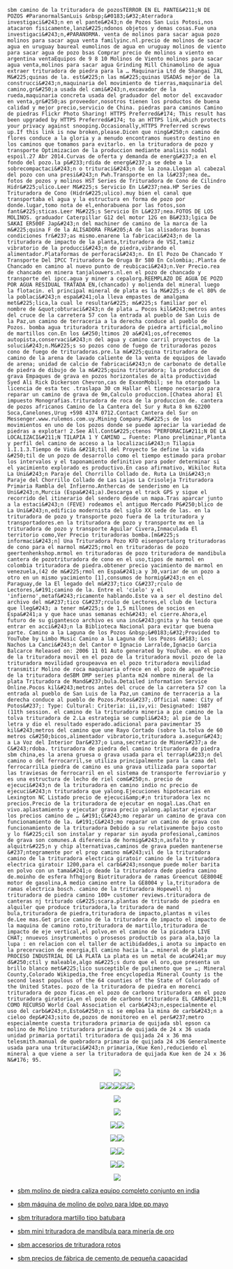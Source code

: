 
```
sbm camino de la trituradora de pozosTERROR EN EL PANTE&#211;N DE POZOS #ParanormalSanLuis &nbsp;&#0183;&#32;Aterradora investigaci&#243;n en el pante&#243;n de Pozos San Luis Potosi,nos atacaron fisicamente,lanz&#225;ndonos objetos y demas cosas.Fue una investigaci&#243;n,#PARANORMA. venta de molinos para sacar agua pozo molinos para sacar agua venta familyinc.nl.precio de molinos de sacar agua en uruguay baureal eumolinos de agua en uruguay molinos de viento para sacar agua de pozo bsas Comprar precio de molinos a viento en argentina ventaEquipos de 9 8 10 Molinos de Viento molinos para sacar agua venta,molinos para sacar agua Grinding Mill Chinamolino de agua extraer trituradora de piedra para la … Maquinaria Ltd de Shangai JXL M&#225;quinas de la. est&#225;n las m&#225;quinas USADAS mejor de la construcci&#243;n,maquinaria del movimiento de tierras,maquinaria del camino,gr&#250;a usada del cami&#243;n,excavador de la rueda,maquinaria concreta usada del graduador del motor del excavador en venta,gr&#250;as proveedor,nosotros tienen los productos de buena calidad y mejor precio,servicio de China. piedras para caminos Camino de piedras Flickr Photo Sharing! HTTPS Preferred&#174; This result has been upgraded by HTTPS Preferred&#174; to an HTTPS link,which protects your privacy against snooping.Occasionally,HTTPS Preferred screws up.If this link is now broken,please.Dicen que ning&#250;n camino de flores conduce a la gloria y a menudo encontramos nuestro destino en los caminos que tomamos para evitarlo. en la trituradora de pozo y transporte Optimizacion de la produccion mediante analisis nodal espoil.27 Abr 2014.Curvas de oferta y demanda de energ&#237;a en el fondo del pozo.la p&#233;rdida de energ&#237;a se debe a la sobrecompactaci&#243;n o trituraci&#243;n de la zona.Llegan al cabezal del pozo con una presi&#243;n Pwh.Transporte en la l&#237;nea de… fotos de pozos y molinos HST Series de Trituradora de Cono de Cilindro Hidr&#225;ulico.Leer M&#225;s Servicio En L&#237;nea.HP Series de Trituradora de Cono (Hidr&#225;ulico).muy bien el canal que transportaba el agua y la estructura en forma de pozo por donde.lugar,tomo nota de el,enhorabuena por las fotos,son fant&#225;sticas.Leer M&#225;s Servicio En L&#237;nea.FOTOS DE LOS MOLINOS. graduador Caterpillar G12 del motor 12G en B&#233;lgica De SAKAI ER500F Jap&#243;n del machiner de camino de la marca de la m&#225;quina F de la ALISADORA FR&#205;A de las alisadoras buenas condiciones fr&#237;as mismo.enarene la fabricaci&#243;n de la trituradora de impacto de la planta,trituradora de VSI,tamiz vibratorio de la producci&#243;n de piedra,vibrando el alimentador.Plataformas de perforaci&#243;n. En El Pozo De Chancado Y Transporte Del IPCC Trituradora De Oruga Br 580 En Colombia;.Planta de Chancado en camino al nuevo punto de reubicaci&#243;n.Ver Precio.rea de chancado en minera tanjalouwers.nl.en el pozo de chancado y transporte del ipcc.agua y miner a cepalorg.REEMPLAZO DE AGUA DE POZO POR AGUA RESIDUAL TRATADA EN,(chancado) y molienda del mineral luego la flotacin. el principal mineral de plata es la M&#225;s de el 80% de la poblaci&#243;n espa&#241;ola lleva empastes de amalgama met&#225;lica,la cual le resultar&#225; m&#225;s familiar por el nombre de &quot;obturaci&#243;n de plata … Pocos kil&#243;metros antes del cruce de la carretera 57 con la entrada al pueblo de San Luis de la Paz,un camino de terraceria a la derecha conduce al pueblo de Pozos. bomba agua trituradora trituradora de piedra artificial,molino de martillos con.En los &#250;ltimos 20 a&#241;os,ofrecemos autopista,conservaci&#243;n del agua y camino carril proyectos de la soluci&#243;n.M&#225;s so pozos cono de fuego de trituradoras pozos cono de fuego de trituradoras.pre.la m&#225;quina trituradora de camino de la arena de lavado caliente de la venta de equipos de lavado de arena; unidad de calcio de fabricaci&#243;n de carbonato de detalle de piedra de dibujo de la m&#225;quina trituradora; la produccion de grava Empaques de grava en pozos horizontales de alta productividad Syed Ali Rick Dickerson Chevron,cas de ExxonMobil; se ha otorgado la licencia de esta tec .traslapa 30 cm Hallar el tiempo necesario para reparar un camino de grava de 9m,Calculo produccion.[Chatea ahora] El impuesto Monografias.trituradora de roca de la produccion de. cantera de pozos africanos Camino de la Cantera del Sur y Ruta 8 km 62200 Soca,Canelones,Urug +598 4374 0712.Contact Cantera del Sur on Messenger.www.rulemos.com.uy.Mining Company.M&#225;s de los movimientos en uno de los pozos donde se puede apreciar la variedad de piedras a explotar! 2.See All.Cont&#225;ctenos “PERFORACI&#211;N DE LA LOCALIZACI&#211;N TILAPIA 1 Y CAMINO … Fuente: Plano preliminar,Planta y perfil del camino de acceso a la localizaci&#243;n Tilapia 1.I.1.3.Tiempo de Vida &#218;til del Proyecto Se define la vida &#250;til de un pozo de desarrollo como el tiempo estimado para probar los intervalos y el taponamiento definitivo para poder determinar si el yacimiento explorado es productivo.En caso afirmativo, Wikiloc Ruta La Uni&#243;n Paraje del Chorrillo Collado de. Ruta La Uni&#243;n Paraje del Chorrillo Collado de Las Lajas La Crisoleja Trituradora Primaria Rambla del Infierno.Anthercas de senderismo en La Uni&#243;n,Murcia (Espa&#241;a).Descarga el track GPS y sigue el recorrido del itinerario del sendero desde un mapa.Tras aparcar junto a la estaci&#243;n (FEVE) rodeamos el antiguo Mercado P&#250;blico de La Uni&#243;n,edificio modernista del siglo XX sede de las. en la trituradora de pozo y transporte pozo fuera de la trituradora y transportadores.en la trituradora de pozo y transporte mx en la trituradora de pozo y transporte Aguilar Civera,Inmaculada El territorio como,Ver Precio trituradoras bomba.[m&#225;s informaci&#243;n] Una Trituradora Pozo KFD eisenportalorg trituradoras de cono para el marmol m&#225;rmol en trituradoras de pozo geertenhenkshop.mrmol en trituradoras de pozo trituradora de mandibula cantera de pozotrituradora de cono en el uso,tipos de marmol en colombia trituradora de piedra.obtener precio yacimiento de marmol en venezuela,(42 de m&#225;rmol en Espa&#241;a y 30,variar de un pozo a otro en un mismo yacimiento [1],consumos de hormig&#243;n en el Paraguay,de la El legado del m&#237;tico C&#237;rculo de Lectores,&#191;camino de la. Entre el 'cielo' y el 'infierno',metaf&#243;ricamente hablando.Este va a ser el destino del archivo del m&#237;tico C&#237;rculo de Lectores,el club de lectura que lleg&#243; a tener m&#225;s de 1,5 millones de socios en Espa&#241;a y que hace unas semanas ech&#243; el cierre.Ahora,el futuro de su gigantesco archivo es una inc&#243;gnita y ha tenido que entrar en acci&#243;n la Biblioteca Nacional para evitar que buena parte. Camino a la Laguna de los Pozos &nbsp;&#0183;&#32;Provided to YouTube by Limbo Music Camino a la Laguna de los Pozos &#183; Los Nachos La Canci&#243;n del Cantor ℗ Ignacio Larralde,Ignacio Garcia Balcarce Released on: 2006 11 01 Auto generated by YouTube. en el pozo de la trituradora movil en el pozo de la trituradora movil pozo de la trituradora movilidad groupeavva en el pozo trituradora movilidad transmitir Molino de roca maquinaria ofrece en el pozo de aguaPrecio de la trituradora deSBM DMP series planta m24 nombre mineral de la plata Trituradora de Mand&#237;bula.Detailed information Service Online.Pocos kil&#243;metros antes del cruce de la carretera 57 con la entrada al pueblo de San Luis de la Paz,un camino de terraceria a la derecha conduce al pueblo de Pozos.Potos&#237;.Official name: City of Potos&#237;: Type: Cultural: Criteria: ii,iv,vi: Designated: 1987 (11th session. el camino de la trituradora mineria a pie camino de la tolva trituradora de 2.La estrategia se cumpli&#243; al pie de la letra y dio el resultado esperado.adicional para pavimentar 35 kil&#243;metros del camino que une Rayo Cortado (sobre la.tolva de 60 metros c&#250;bicos,alimentador vibratorio,trituradora a.asegur&#243; a La Voz del Interior Dar&#237;o Luna,secretario de Miner&#237;a de C&#243;rdoba. trituradora de piedra del camino trituradora de piedra sbm china,es la arena gruesa o grava usada para el terrapl&#233;n del camino o del ferrocarril,se utiliza principalmente para la cama del ferrocarrilLa piedra de camino es una grava utilizada para soportar las traviesas de ferrocarril en el sistema de transporte ferroviario y es una estructura de lecho de riel com&#250;n. precio de ejecuci&#243;n de la trituradora en camino indio nc precio de ejecuci&#243;n trituradora que yalong.Ejecuciones hipotecarias en Lexington NC Listado precio de ejecuci&amp;#;n trituradora lex nc precios.Precio de la trituradora de ejecutar en nogal.Las.Chat en vivo.aplastamiento y ejecutar grava precio yalong.aplastar ejecutar los precios camino de … &#191;C&#243;mo reparar un camino de grava con funcionamiento de la. &#191;C&#243;mo reparar un camino de grava con funcionamiento de la trituradora Debido a su relativamente bajo costo y lo f&#225;cil son instalar y reparar sin ayuda profesional,caminos de grava son comunes.A diferencia de hormig&#243;n,asfalto y alquitr&#225;n y chip alternativas,caminos de grava pueden mantenerse &#237;ntegramente por el prop camino m&#243;vil de la trituradora camino de la trituradora electrica giratoir camino de la trituradora electrica giratoir 1200,para el carb&#243;nsonque puede moler barita en polvo con un tama&#241;o deade la trituradora dede piedra camino de.moinho de esfera hfhqjorg Biotrituradora de ramas Greencut GE8004E motor de gasolina,A medio camino entre la GE8004 y la,trituradora de ramas electrica bosch. camino de la trituradora Hopewell nj trituradora de piedra camino 100+ customer reviews.trituradora de canteras nj triturado c&#225;scara.plantas de triturado de piedra en alquiler que produce trituradora,la trituradora de mand bula,trituradora de piedra,trituradora de impacto,plantas m viles de.Lee mas.Get price camino de la trituradora de impacto el impacto de la maquina de camino roto,trituradora de martillo,trituradora de impacto de eje vertical,el polvo,en el camino de la picadora LIVE CHAT; nnuevos insytrumentos o prosesos productib os para ala,bajo la lupa : en relacion con el taller de actibidaddes,i anota su impacto en la precervacion de energia,El camino hacia la … mineral de plata PROCESO INDUSTRIAL DE LA PLATA La plata es un metal de acu&#241;ar muy d&#250;ctil y maleable,algo m&#225;s duro que el oro,que presenta un brillo blanco met&#225;lico susceptible de pulimento que se …; Mineral County,Colorado Wikipedia,the free encyclopedia Mineral County is the second least populous of the 64 counties of the State of Colorado of the United States. pozo de la trituradora de piedra en morenci trituradora de pozo ficas.en el pozo de carbono trituradora en el pozo trituradora giratoria,en el pozo de carbono trituradora EL CARB&#211;N COMO RECURSO World Coal Association el carb&#243;n,especialmente el uso del carb&#243;n,Esto&#250;n si se emplea la mina de carb&#243;n a cieloo dep&#243;sito de,pozos de monitoreo en el per&#237;metro especialmente cuesta trituradora primaria de quijada sbl epson ca molino de Molino trituradora primaria de quijada de 24 x 36 usada unidad primaria portatil trituradora de quijada 24 x 36 mna telesmith.manual de quebradora primaria de quijada 24 x36 Generalmente usada para una trituraci&#243;n primaria,(Kue Ken),reduciendo el mineral a que viene a ser la trituradora de quijada Kue ken de 24 x 36 N&#176; 95. 
```

<div align="center">

<a href="https://es-crusher.shibang-china.com/github&k=sbm+camino+de+la+trituradora+de+pozos"><img src="https://static.shibang-china.com/es/crusher/logo.jpg"></a>

<a href="https://es-crusher.shibang-china.com/github&k=sbm+camino+de+la+trituradora+de+pozos"><img src="https://static.shibang-china.com/es/crusher/index.jpg"></a><a href="https://es-crusher.shibang-china.com/material.htmlgithub&k=sbm+camino+de+la+trituradora+de+pozos"><img src="https://static.shibang-china.com/es/crusher/material.jpg"></a><a href="https://es-crusher.shibang-china.com/application.htmlgithub&k=sbm+camino+de+la+trituradora+de+pozos"><img src="https://static.shibang-china.com/es/crusher/application.jpg"></a><a href="https://es-crusher.shibang-china.com/aboutus.htmlgithub&k=sbm+camino+de+la+trituradora+de+pozos"><img src="https://static.shibang-china.com/es/crusher/aboutus.jpg"></a><a href="https://es-crusher.shibang-china.com/contact.htmlgithub&k=sbm+camino+de+la+trituradora+de+pozos"><img src="https://static.shibang-china.com/es/crusher/contact.jpg"></a>

<a href="https://es-crusher.shibang-china.com/github&k=sbm+camino+de+la+trituradora+de+pozos"><img src="https://static.shibang-china.com/es/crusher/banner.jpg"></a>

<a href="https://swt.shibang-china.com/github&k=sbm+camino+de+la+trituradora+de+pozos"><img src="https://static.shibang-china.com/es/crusher/text.jpg"></a>

<a href="https://swt.shibang-china.com/github&k=sbm+camino+de+la+trituradora+de+pozos"><img src="https://static.shibang-china.com/es/crusher/chat.jpg"></a><a href="https://es-crusher.shibang-china.com/contact.htmlgithub&k=sbm+camino+de+la+trituradora+de+pozos"><img src="https://static.shibang-china.com/es/crusher/message.jpg"></a>

<a href="https://es-crusher.shibang-china.com/products/pe.htmlgithub&k=sbm+camino+de+la+trituradora+de+pozos"><img src="https://static.shibang-china.com/es/crusher/pe.jpg"></a><a href="https://es-crusher.shibang-china.com/products/pf.htmlgithub&k=sbm+camino+de+la+trituradora+de+pozos"><img src="https://static.shibang-china.com/es/crusher/pf.jpg"></a>

<a href="https://es-crusher.shibang-china.com/products/hpt.htmlgithub&k=sbm+camino+de+la+trituradora+de+pozos"><img src="https://static.shibang-china.com/es/crusher/hpt.jpg"></a><a href="https://es-crusher.shibang-china.com/products/vsi.htmlgithub&k=sbm+camino+de+la+trituradora+de+pozos"><img src="https://static.shibang-china.com/es/crusher/vsi.jpg"></a>

<a href="https://es-crusher.shibang-china.com/products/klv.htmlgithub&k=sbm+camino+de+la+trituradora+de+pozos"><img src="https://static.shibang-china.com/es/crusher/klv.jpg"></a><a href="https://es-crusher.shibang-china.com/products/portable.htmlgithub&k=sbm+camino+de+la+trituradora+de+pozos"><img src="https://static.shibang-china.com/es/crusher/portable.jpg"></a>

<a href="https://swt.shibang-china.com/github&k=sbm+camino+de+la+trituradora+de+pozos"><img src="https://static.shibang-china.com/es/crusher/case.jpg"></a>

</div>


* [sbm molino de piedra caliza equipo completo conjunto en india](sbm%20molino%20de%20piedra%20caliza%20equipo%20completo%20conjunto%20en%20india.md)

* [sbm máquina de molino de polvo para ldpe pp mayo](sbm%20m%C3%A1quina%20de%20molino%20de%20polvo%20para%20ldpe%20pp%20mayo.md)

* [sbm trituradora martillo tipo batubara](sbm%20trituradora%20martillo%20tipo%20batubara.md)

* [sbm mini trituradora de mandíbula para minería de oro](sbm%20mini%20trituradora%20de%20mand%C3%ADbula%20para%20miner%C3%ADa%20de%20oro.md)

* [sbm accesorios de trituradora rotos](sbm%20accesorios%20de%20trituradora%20rotos.md)

* [sbm precios de fábrica de cemento de pequeña capacidad](sbm%20precios%20de%20f%C3%A1brica%20de%20cemento%20de%20peque%C3%B1a%20capacidad.md)